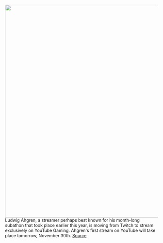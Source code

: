 <img src='https://cdn.vox-cdn.com/thumbor/KTsdi_MGPszYB-LEEQoFYyR9P1k=/0x0:1920x1080/1200x800/filters:focal(807x387:1113x693)/cdn.vox-cdn.com/uploads/chorus_image/image/70207452/Screen_Shot_2021_11_29_at_4.51.07_PM.0.png' width='700px' /><br/>
Ludwig Ahgren, a streamer perhaps best known for his month-long subathon that took place earlier this year, is moving from Twitch to stream exclusively on YouTube Gaming. Ahgren's first stream on YouTube will take place tomorrow, November 30th.
<a href='https://www.theverge.com/2021/11/29/22808873/ludwig-ahgren-twitch-subathon-youtube-gaming'> Source <a/>